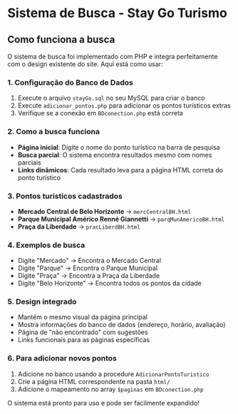 # Sistema de Busca - Stay Go Turismo

## Como funciona a busca

O sistema de busca foi implementado com PHP e integra perfeitamente com o design existente do site. Aqui está como usar:

### 1. Configuração do Banco de Dados

1. Execute o arquivo `stayGo.sql` no seu MySQL para criar o banco
2. Execute `adicionar_pontos.php` para adicionar os pontos turísticos extras
3. Verifique se a conexão em `BDconection.php` está correta

### 2. Como a busca funciona

- **Página inicial**: Digite o nome do ponto turístico na barra de pesquisa
- **Busca parcial**: O sistema encontra resultados mesmo com nomes parciais
- **Links dinâmicos**: Cada resultado leva para a página HTML correta do ponto turístico

### 3. Pontos turísticos cadastrados

- **Mercado Central de Belo Horizonte** → `mercCentralBH.html`
- **Parque Municipal Américo Renné Giannetti** → `parqMunAmericoBH.html`  
- **Praça da Liberdade** → `pracLiberdBH.html`

### 4. Exemplos de busca

- Digite "Mercado" → Encontra o Mercado Central
- Digite "Parque" → Encontra o Parque Municipal
- Digite "Praça" → Encontra a Praça da Liberdade
- Digite "Belo Horizonte" → Encontra todos os pontos da cidade

### 5. Design integrado

- Mantém o mesmo visual da página principal
- Mostra informações do banco de dados (endereço, horário, avaliação)
- Página de "não encontrado" com sugestões
- Links funcionais para as páginas específicas

### 6. Para adicionar novos pontos

1. Adicione no banco usando a procedure `AdicionarPontoTuristico`
2. Crie a página HTML correspondente na pasta `html/`
3. Adicione o mapeamento no array `$paginas` em `BDconection.php`

O sistema está pronto para uso e pode ser facilmente expandido!